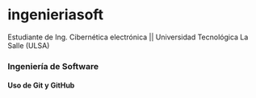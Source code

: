 # ingenieriasoft
Estudiante de Ing. Cibernética electrónica || Universidad Tecnológica La Salle (ULSA)

### Ingeniería de Software
#### Uso de Git y GitHub
